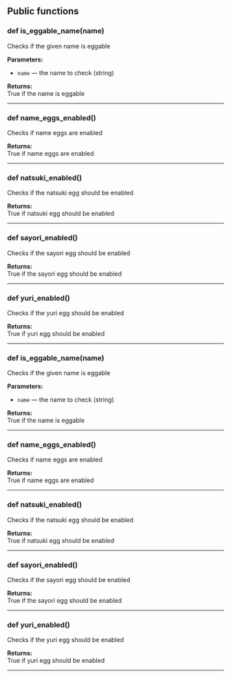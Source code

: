 ## Public functions

### def is_eggable_name(name)

Checks if the given name is eggable

**Parameters:**
- `name` &mdash; the name to check (string)


**Returns:**<br>
True if the name is eggable

---

### def name_eggs_enabled()

Checks if name eggs are enabled

**Returns:**<br>
True if name eggs are enabled

---

### def natsuki_enabled()

Checks if the natsuki egg should be enabled

**Returns:**<br>
True if natsuki egg should be enabled

---

### def sayori_enabled()

Checks if the sayori egg should be enabled

**Returns:**<br>
True if the sayori egg should be enabled

---

### def yuri_enabled()

Checks if the yuri egg should be enabled

**Returns:**<br>
True if yuri egg should be enabled

---

### def is_eggable_name(name)

Checks if the given name is eggable

**Parameters:**
- `name` &mdash; the name to check (string)


**Returns:**<br>
True if the name is eggable

---

### def name_eggs_enabled()

Checks if name eggs are enabled

**Returns:**<br>
True if name eggs are enabled

---

### def natsuki_enabled()

Checks if the natsuki egg should be enabled

**Returns:**<br>
True if natsuki egg should be enabled

---

### def sayori_enabled()

Checks if the sayori egg should be enabled

**Returns:**<br>
True if the sayori egg should be enabled

---

### def yuri_enabled()

Checks if the yuri egg should be enabled

**Returns:**<br>
True if yuri egg should be enabled

---

